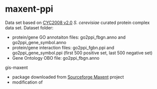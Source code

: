 # maxent-ppi

Data set based on [CYC2008 v2.0](http://wodaklab.org/cyc2008/) <i>S. cerevisiae</i> curated protein complex data set. 
Dataset folder:
- protein/gene GO annotaiton files: go2ppi_fbgn.anno and go2ppi_gene_symbol.anno
- protein/gene interaction files: go2ppi_fgbn.ppi and go2ppi_gene_symbol.ppi (first 500 positive set, last 500 negative set)
- Gene Ontology OBO file: go2ppi_fbgn.anno

gis-maxent
- package downloaded from [Sourceforge Maxent](https://sourceforge.net/projects/maxent/files/Maxent/3.0.0/) project
- modification of 
